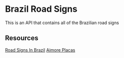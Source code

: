 # Brazil Road Signs
This is an API that contains all of the Brazilian road signs

## Resources
[Road Signs In Brazil](https://en.wikipedia.org/wiki/Road_signs_in_Brazil)
[Aimore Placas](https://aimore.net/placas/)
